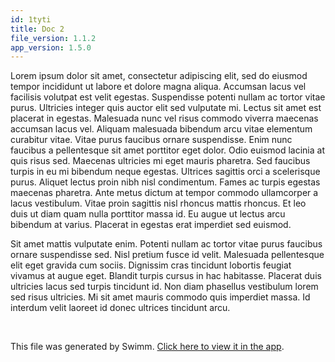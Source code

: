 ```yaml
---
id: 1tyti
title: Doc 2
file_version: 1.1.2
app_version: 1.5.0
---
```


Lorem ipsum dolor sit amet, consectetur adipiscing elit, sed do eiusmod tempor incididunt ut labore et dolore magna aliqua. Accumsan lacus vel facilisis volutpat est velit egestas. Suspendisse potenti nullam ac tortor vitae purus. Ultricies integer quis auctor elit sed vulputate mi. Lectus sit amet est placerat in egestas. Malesuada nunc vel risus commodo viverra maecenas accumsan lacus vel. Aliquam malesuada bibendum arcu vitae elementum curabitur vitae. Vitae purus faucibus ornare suspendisse. Enim nunc faucibus a pellentesque sit amet porttitor eget dolor. Odio euismod lacinia at quis risus sed. Maecenas ultricies mi eget mauris pharetra. Sed faucibus turpis in eu mi bibendum neque egestas. Ultrices sagittis orci a scelerisque purus. Aliquet lectus proin nibh nisl condimentum. Fames ac turpis egestas maecenas pharetra. Ante metus dictum at tempor commodo ullamcorper a lacus vestibulum. Vitae proin sagittis nisl rhoncus mattis rhoncus. Et leo duis ut diam quam nulla porttitor massa id. Eu augue ut lectus arcu bibendum at varius. Placerat in egestas erat imperdiet sed euismod.

Sit amet mattis vulputate enim. Potenti nullam ac tortor vitae purus faucibus ornare suspendisse sed. Nisl pretium fusce id velit. Malesuada pellentesque elit eget gravida cum sociis. Dignissim cras tincidunt lobortis feugiat vivamus at augue eget. Blandit turpis cursus in hac habitasse. Placerat duis ultricies lacus sed turpis tincidunt id. Non diam phasellus vestibulum lorem sed risus ultricies. Mi sit amet mauris commodo quis imperdiet massa. Id interdum velit laoreet id donec ultrices tincidunt arcu.

<br/>

This file was generated by Swimm. [Click here to view it in the app](/repos/Z2l0aHViJTNBJTNBc21hcnQtbWlycm9yJTNBJTNBSWRpdFllZ2VyU3dpbW0=/docs/1tyti).
